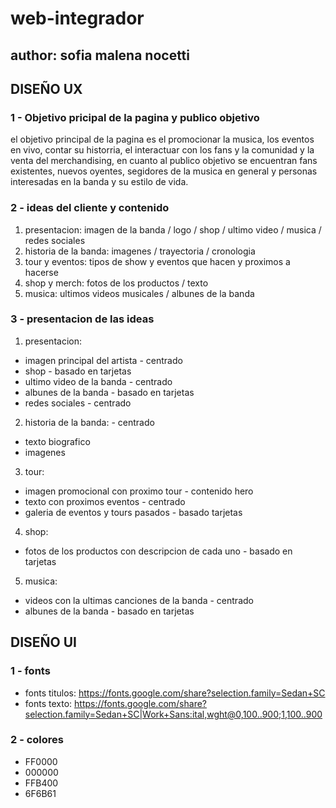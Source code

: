 # web-integrador
## author: sofia malena nocetti

## DISEÑO UX

 ### 1 - Objetivo pricipal de la pagina y publico objetivo 

  el objetivo principal de la pagina es el promocionar la musica, los eventos en vivo, contar su historria, el interactuar con los fans y la comunidad y la venta del merchandising, en cuanto al publico objetivo se encuentran fans existentes, nuevos oyentes, segidores de la musica en general y personas interesadas en la banda y su estilo de vida.

  ### 2 - ideas del cliente y contenido

  1. presentacion: imagen de la banda / logo / shop / ultimo video / musica / redes sociales
  2. historia de la banda: imagenes / trayectoria / cronologia 
  3. tour y eventos: tipos de show y eventos que hacen y proximos a hacerse 
  4. shop y merch: fotos de los productos / texto 
  5. musica: ultimos videos musicales / albunes de la banda


  ### 3 - presentacion de las ideas 

  1. presentacion:
   + imagen principal del artista - centrado 
   + shop - basado en tarjetas 
   + ultimo video de la banda - centrado
   + albunes de la banda - basado en tarjetas 
   + redes sociales - centrado

  2. historia de la banda: - centrado 
   + texto biografico 
   + imagenes  
 
  3. tour:
   + imagen promocional con proximo tour - contenido hero
   + texto con proximos eventos - centrado 
   + galeria de eventos y tours pasados - basado tarjetas 

  4. shop:
   +  fotos de los productos con descripcion de cada uno - basado en tarjetas

  5. musica: 
   + videos con la ultimas canciones de la banda - centrado 
   + albunes de la banda - basado en tarjetas
   

## DISEÑO UI

### 1 - fonts

+ fonts titulos: https://fonts.google.com/share?selection.family=Sedan+SC
+ fonts texto: https://fonts.google.com/share?selection.family=Sedan+SC|Work+Sans:ital,wght@0,100..900;1,100..900

### 2 - colores 

+ FF0000
+ 000000
+ FFB400
+ 6F6B61